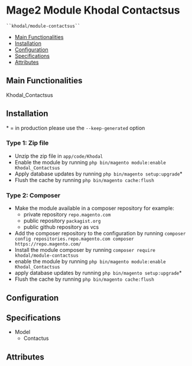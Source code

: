 # Mage2 Module Khodal Contactsus

    ``khodal/module-contactsus``

 - [Main Functionalities](#markdown-header-main-functionalities)
 - [Installation](#markdown-header-installation)
 - [Configuration](#markdown-header-configuration)
 - [Specifications](#markdown-header-specifications)
 - [Attributes](#markdown-header-attributes)


## Main Functionalities
Khodal_Contactsus

## Installation
\* = in production please use the `--keep-generated` option

### Type 1: Zip file

 - Unzip the zip file in `app/code/Khodal`
 - Enable the module by running `php bin/magento module:enable Khodal_Contactsus`
 - Apply database updates by running `php bin/magento setup:upgrade`\*
 - Flush the cache by running `php bin/magento cache:flush`

### Type 2: Composer

 - Make the module available in a composer repository for example:
    - private repository `repo.magento.com`
    - public repository `packagist.org`
    - public github repository as vcs
 - Add the composer repository to the configuration by running `composer config repositories.repo.magento.com composer https://repo.magento.com/`
 - Install the module composer by running `composer require khodal/module-contactsus`
 - enable the module by running `php bin/magento module:enable Khodal_Contactsus`
 - apply database updates by running `php bin/magento setup:upgrade`\*
 - Flush the cache by running `php bin/magento cache:flush`


## Configuration




## Specifications

 - Model
	- Contactus


## Attributes



